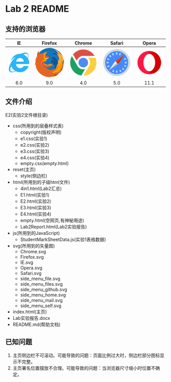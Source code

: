 # Lab 2 README

## 支持的浏览器

|                           IE                           |                           Firefox                            |                            Chrome                            |           Safari            |           Opera           |
| :----------------------------------------------------: | :----------------------------------------------------------: | :----------------------------------------------------------: | :-------------------------: | :-----------------------: |
| <img src="./svg/IE.svg" alt="IE" style="zoom:100%;" /> | <img src="./svg/Firefox.svg" alt="Firefox" style="zoom:95%;" /> | <img src="./svg/Chrome.svg" alt="Chrome" style="zoom:90%;" /> | ![Safari](./svg/Safari.svg) | ![Opera](./svg/Opera.svg) |
|                          6.0                           |                             9.0                              |                             4.0                              |             5.0             |           11.1            |



## 文件介绍

E2(实验2文件根目录)

-   css(所用到的层叠样式表)
    -   copyright(版权声明)
    -   e1.css(实验1)
    -   e2.css(实验2)
    -   e3.css(实验3)
    -   e4.css(实验4)
    -   empty.css(empty.html)
-   reset(主页)
    -   style(侧边栏)
-   html(所用到的子级html文件)
    -   4in1.html(Lab2汇总)
    -   E1.html(实验1)
    -   E2.html(实验2)
    -   E3.html(实验3)
    -   E4.html(实验4)
    -   empty.html(空网页,有神秘用途)
    -   Lab2Report.html(Lab2实验报告)
-   js(所用到的JavaScript)
    -   StudentMarkSheetData.js(实验1表格数据)
-   svg(所用到的矢量图)
    -   Chrome.svg
    -   Firefox.svg
    -   IE.svg
    -   Opera.svg
    -   Safari.svg
    -   side_menu_file.svg
    -   side_menu_files.svg
    -   side_menu_github.svg
    -   side_menu_home.svg
    -   side_menu_mail.svg
    -   side_menu_self.svg
-   index.html(主页)
-   Lab实验报告.docx
-   README.md(帮助文档)

## 已知问题

1.  主页侧边栏不可滚动。可能导致的问题：页面比例过大时，侧边栏部分图标显示不完整。
2.  主页署名位置摆放不合理。可能导致的问题：当浏览器尺寸缩小时位置不确定。